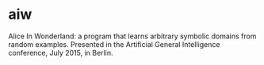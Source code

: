 # aiw
Alice In Wonderland: a program that learns arbitrary symbolic domains from random examples. Presented in the Artificial General Intelligence conference, July 2015, in Berlin.
